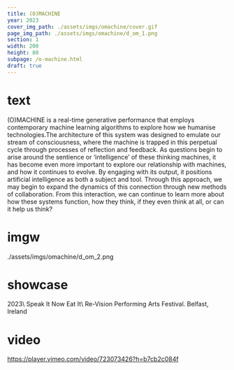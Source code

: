 ```yaml
---
title: (O)MACHINE
year: 2023
cover_img_path: ./assets/imgs/omachine/cover.gif
page_img_path: ./assets/imgs/omachine/d_om_1.png
section: 1
width: 200
height: 80
subpage: /o-machine.html
draft: true
---
```

# text
(O)MACHINE is a real-time generative performance that employs contemporary machine learning algorithms to explore how we humanise technologies.The architecture of this system was designed to emulate our stream of consciousness, where the machine is trapped in this perpetual cycle through processes of reflection and feedback. As questions begin to arise around the sentience or ‘intelligence’ of these thinking machines, it has become even more important to explore our relationship with machines, and how it continues to evolve. By engaging with its output, it positions artificial intelligence as both a subject and tool. Through this approach, we may begin to expand the dynamics of this connection through new methods of collaboration. From this interaction, we can continue to learn more about how these systems function, how they think, if they even think at all, or can it help us think?
# imgw
./assets/imgs/omachine/d_om_2.png
# showcase
2023\ Speak It Now Eat It\ Re-Vision Performing Arts Festival. Belfast, Ireland
# video
https://player.vimeo.com/video/723073426?h=b7cb2c084f